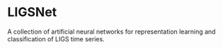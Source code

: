 # LIGSNet
A collection of artificial neural networks for representation learning and classification of LIGS time series.
